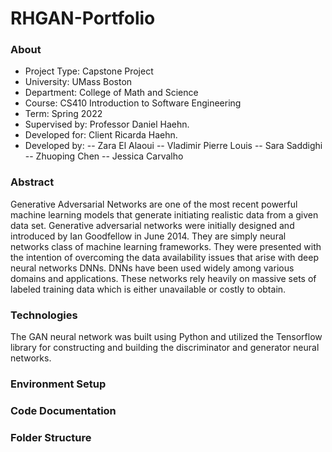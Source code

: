 # RHGAN-Portfolio

### About
 
- Project Type: Capstone Project 
- University: UMass Boston
- Department: College of Math and Science 
- Course: CS410 Introduction to Software Engineering 
- Term: Spring 2022 
- Supervised by: Professor Daniel Haehn. 
- Developed for: Client Ricarda Haehn. 
- Developed by: 
 -- Zara El Alaoui 
 -- Vladimir Pierre Louis 
 -- Sara Saddighi 
 -- Zhuoping Chen
 -- Jessica Carvalho

### Abstract 

Generative Adversarial Networks are one of the most recent powerful machine learning models that generate initiating realistic data from a given data set. Generative adversarial networks were initially designed and introduced by Ian Goodfellow in June 2014. They are simply neural networks class of machine learning frameworks. They were presented with the intention of overcoming the data availability issues that arise with deep neural networks DNNs. DNNs have been used widely among various domains and applications. These networks rely heavily on massive sets of labeled training data which is either unavailable or costly to obtain.

### Technologies

The GAN neural network was built using Python and utilized the Tensorflow library for constructing and building the discriminator and generator neural networks. 
 
### Environment Setup 
### Code Documentation 
### Folder Structure 
